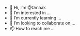 - 👋 Hi, I’m @Omaak
- 👀 I’m interested in ...
- 🌱 I’m currently learning ...
- 💞️ I’m looking to collaborate on ...
- 📫 How to reach me ...

<!---
Omaak/Omaak is a ✨ special ✨ repository because its `README.md` (this file) appears on your GitHub profile.
You can click the Preview link to take a look at your changes.
--->
